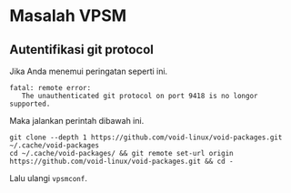 # Masalah VPSM

## Autentifikasi git protocol

Jika Anda menemui peringatan seperti ini.

```
fatal: remote error:
   The unauthenticated git protocol on port 9418 is no longor supported.
```

Maka jalankan perintah dibawah ini.

```
git clone --depth 1 https://github.com/void-linux/void-packages.git ~/.cache/void-packages
cd ~/.cache/void-packages/ && git remote set-url origin https://github.com/void-linux/void-packages.git && cd -
```

Lalu ulangi `vpsmconf`.
